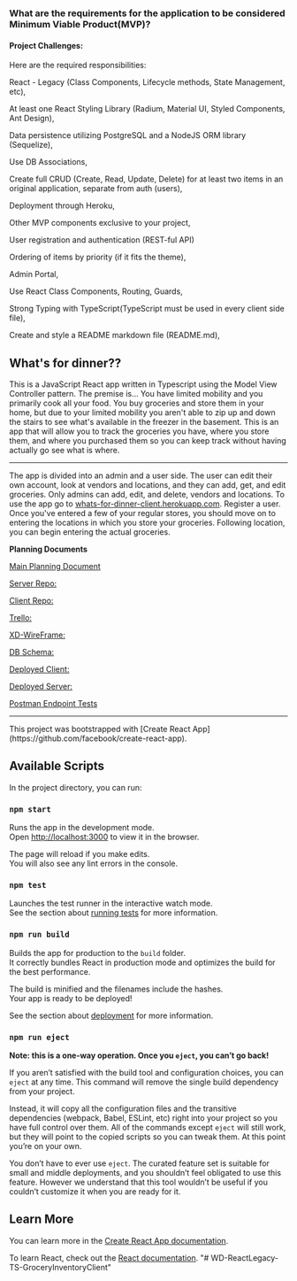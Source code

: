 ### What are the requirements for the application to be considered Minimum Viable Product(MVP)?
#### Project Challenges:
Here are the required responsibilities:

React - Legacy (Class Components, Lifecycle methods, State Management, etc),

At least one React Styling Library (Radium, Material UI, Styled Components, Ant Design),

Data persistence utilizing PostgreSQL and a NodeJS ORM library (Sequelize),

Use DB Associations,

Create full CRUD (Create, Read, Update, Delete) for at least two items in an original application, separate from auth (users),

Deployment through Heroku,

Other MVP components exclusive to your project,

User registration and authentication (REST-ful API)

Ordering of items by priority (if it fits the theme),

Admin Portal,

Use React Class Components, Routing, Guards,

Strong Typing with TypeScript(TypeScript must be used in every client side file),

Create and style a README markdown file (README.md),


## What's for dinner??

This is a JavaScript React app written in Typescript using the Model View Controller pattern. The premise is...
You have limited mobility and you primarily cook all your food. You buy groceries and store them in your home, but due to your limited mobility you aren't able to zip up and down the stairs to see what's available in the freezer in the basement. This is an app that will allow you to track the groceries you have, where you store them, and where you purchased them so you can keep track without having actually go see what is where.<hr/>

The app is divided into an admin and a user side. The user can edit their own account, look at vendors and locations, and they can add, get, and edit groceries. Only admins can add, edit, and delete, vendors and locations. To use the app go to [whats-for-dinner-client.herokuapp.com](whats-for-dinner-client.herokuapp.com). 
 Register a user. Once you've entered a few of your regular stores, you should move on to entering the locations in which you store your groceries. Following location, you can begin entering the actual groceries.
    
**Planning Documents**

[Main Planning Document](https://docs.google.com/document/d/1paDFmk3kX-o9Q45evAMfVd8tZjEirqsEAmZTe9RDcCs/edit?usp=sharing)

[Server Repo:](https://github.com/Phebesue/WD-ReactLegacy-TS-GroceryInventoryServer)

[Client Repo:](https://github.com/Phebesue/WD-ReactLegacy-TS-GroceryInventoryClient)

[Trello:](https://trello.com/b/wbgjLbaB/grocery-inventory)

[XD-WireFrame:](https://xd.adobe.com/view/9c09e1c2-6b9a-4674-b20a-725f04318b7d-c95a/)

[DB Schema:](https://dbdiagram.io/d/5f72335b3a78976d7b7592d0)

[Deployed Client:](https://whats-for-dinner-client.herokuapp.com/)

[Deployed Server:](https://whats-for-dinner-server2.herokuapp.com/)

[Postman Endpoint Tests](https://www.getpostman.com/collections/aa6d83611fc54026e3fb)



<hr />
This project was bootstrapped with [Create React App](https://github.com/facebook/create-react-app).

## Available Scripts

In the project directory, you can run:

### `npm start`

Runs the app in the development mode.<br />
Open [http://localhost:3000](http://localhost:3000) to view it in the browser.

The page will reload if you make edits.<br />
You will also see any lint errors in the console.

### `npm test`

Launches the test runner in the interactive watch mode.<br />
See the section about [running tests](https://facebook.github.io/create-react-app/docs/running-tests) for more information.

### `npm run build`

Builds the app for production to the `build` folder.<br />
It correctly bundles React in production mode and optimizes the build for the best performance.

The build is minified and the filenames include the hashes.<br />
Your app is ready to be deployed!

See the section about [deployment](https://facebook.github.io/create-react-app/docs/deployment) for more information.

### `npm run eject`

**Note: this is a one-way operation. Once you `eject`, you can’t go back!**

If you aren’t satisfied with the build tool and configuration choices, you can `eject` at any time. This command will remove the single build dependency from your project.

Instead, it will copy all the configuration files and the transitive dependencies (webpack, Babel, ESLint, etc) right into your project so you have full control over them. All of the commands except `eject` will still work, but they will point to the copied scripts so you can tweak them. At this point you’re on your own.

You don’t have to ever use `eject`. The curated feature set is suitable for small and middle deployments, and you shouldn’t feel obligated to use this feature. However we understand that this tool wouldn’t be useful if you couldn’t customize it when you are ready for it.

## Learn More

You can learn more in the [Create React App documentation](https://facebook.github.io/create-react-app/docs/getting-started).

To learn React, check out the [React documentation](https://reactjs.org/).
"# WD-ReactLegacy-TS-GroceryInventoryClient" 
